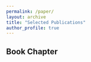 ```yaml
---
permalink: /paper/
layout: archive
title: "Selected Publications"
author_profile: true
---
```


## Book Chapter
